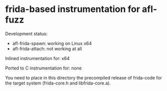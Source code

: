# frida-based instrumentation for afl-fuzz

Development status:

+ afl-frida-spawn: working on Linux x64
+ afl-frida-attach: not working at all

Inlined instrumentation for: x64

Ported to C instrumentation for: none

You need to place in this directory the precompiled release of frida-code for the target system (frida-core.h and libfrida-core.a).


